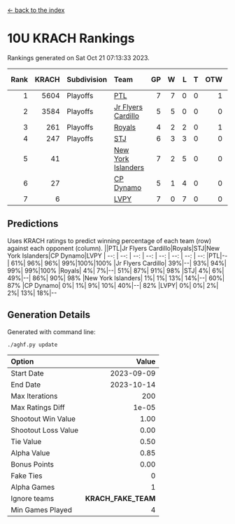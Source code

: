 [<- back to the index](readme.md)
# 10U KRACH Rankings
Rankings generated on Sat Oct 21 07:13:33 2023.

Rank|KRACH|Subdivision|Team|GP|W|L|T|OTW|OTL|SoS|Exp Wins|Win Diff
---:|---:|:---|:---|---:|---:|---:|---:|---:|---:|---:|---:|---:
1|5604|Playoffs|[PTL](https://gamesheetstats.com/seasons/3663/teams/140791/schedule)|7|7|0|0|1|0|110|7.8|-0.0
2|3584|Playoffs|[Jr Flyers Cardillo](https://gamesheetstats.com/seasons/3663/teams/140794/schedule)|5|5|0|0|0|0|95|5.9|0.0
3|261|Playoffs|[Royals](https://gamesheetstats.com/seasons/3663/teams/140796/schedule)|4|2|2|0|1|0|1853|2.9|0.0
4|247|Playoffs|[STJ](https://gamesheetstats.com/seasons/3663/teams/140792/schedule)|6|3|3|0|0|0|2125|3.9|0.0
5|41||[New York Islanders](https://gamesheetstats.com/seasons/3663/teams/140793/schedule)|7|2|5|0|0|1|1915|2.9|0.0
6|27||[CP Dynamo](https://gamesheetstats.com/seasons/3663/teams/140795/schedule)|5|1|4|0|0|1|1058|1.9|0.0
7|6||[LVPY](https://gamesheetstats.com/seasons/3663/teams/140790/schedule)|7|0|7|0|0|0|1642|0.9|0.0

## Predictions
Uses KRACH ratings to predict winning percentage of each team (row) against each opponent (column).
||PTL|Jr Flyers Cardillo|Royals|STJ|New York Islanders|CP Dynamo|LVPY
| --: | --: | --: | --: | --: | --: | --: | --: 
|PTL|--| 61%| 96%| 96%| 99%|100%|100%
|Jr Flyers Cardillo| 39%|--| 93%| 94%| 99%| 99%|100%
|Royals|  4%|  7%|--| 51%| 87%| 91%| 98%
|STJ|  4%|  6%| 49%|--| 86%| 90%| 98%
|New York Islanders|  1%|  1%| 13%| 14%|--| 60%| 87%
|CP Dynamo|  0%|  1%|  9%| 10%| 40%|--| 82%
|LVPY|  0%|  0%|  2%|  2%| 13%| 18%|--

## Generation Details

Generated with command line:
```
./aghf.py update
```

| Option | Value |
| :----- | ----: |
| Start Date | 2023-09-09 |
| End Date | 2023-10-14 |
| Max Iterations | 200 |
| Max Ratings Diff | 1e-05 |
| Shootout Win Value | 1.00 |
| Shootout Loss Value | 0.00 |
| Tie Value | 0.50 |
| Alpha Value | 0.85 |
| Bonus Points | 0.00 |
| Fake Ties | 0 |
| Alpha Games | 1 |
| Ignore teams | __KRACH_FAKE_TEAM__ |
| Min Games Played | 4 |

